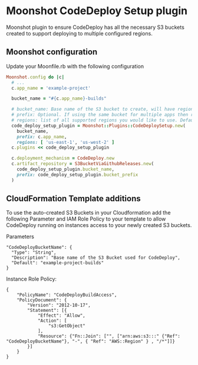 # Moonshot CodeDeploy Setup plugin
Moonshot plugin to ensure CodeDeploy has all the necessary S3 buckets created
 to support deploying to multiple configured regions.

## Moonshot configuration
Update your Moonfile.rb with the following configuration

```ruby
Moonshot.config do |c|
  # ...
  c.app_name = 'example-project'

  bucket_name = "#{c.app_name}-builds"

  # bucket_name: Base name of the S3 bucket to create, will have region appended to it.
  # prefix: Optional. If using the same bucket for multiple apps then recommend adding a prefix.
  # regions: list of all supported regions you would like to use. Default: ENV['AWS_REGION'].
  code_deploy_setup_plugin = Moonshot::Plugins::CodeDeploySetup.new(
    bucket_name,
    prefix: c.app_name,
    regions: [ 'us-east-1', 'us-west-2' ]
  c.plugins << code_deploy_setup_plugin

  c.deployment_mechanism = CodeDeploy.new
  c.artifact_repository = S3BucketViaGithubReleases.new(
    code_deploy_setup_plugin.bucket_name,
    prefix: code_deploy_setup_plugin.bucket_prefix
  )
```

## CloudFormation Template additions
To use the auto-created S3 Buckets in your Cloudformation add the following Parameter and
IAM Role Policy to your template to allow CodeDeploy running on instances access to your
newly created S3 buckets.

Parameters
```
"CodeDeployBucketName": {
  "Type": "String",
  "Description": "Base name of the S3 Bucket used for CodeDeploy",
  "Default": "example-project-builds"
}
```

Instance Role Policy:
```
{
    "PolicyName": "CodeDeployBuildAccess",
    "PolicyDocument": {
        "Version": "2012-10-17",
        "Statement": [{
            "Effect": "Allow",
            "Action": [
                "s3:GetObject"
            ],
            "Resource": {"Fn::Join": ["", ["arn:aws:s3:::" {"Ref": "CodeDeployBucketName"}, "-", { "Ref": "AWS::Region" } , "/*"]]}
        }]
    }
}
```
